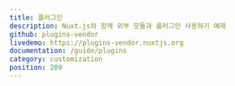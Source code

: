 ```yaml
---
title: 플러그인
description: Nuxt.js와 함께 외부 모듈과 플러그인 사용하기 예제
github: plugins-vendor
livedemo: https://plugins-vendor.nuxtjs.org
documentation: /guide/plugins
category: customization
position: 209
---
```

